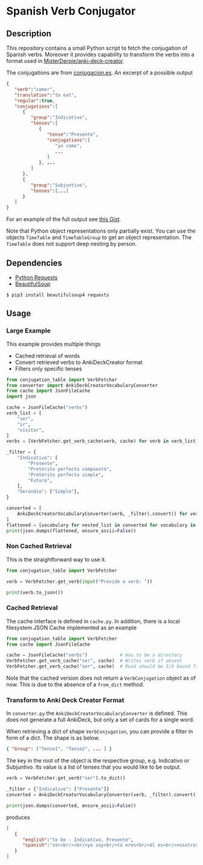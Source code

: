 # Spanish Verb Conjugator

## Description

This repository contains a small Python script to fetch the conjugation of Spanish verbs.
Moreover it provides capability to transform the verbs into a format used in
[MisterDerpie/anki-deck-creator](https://github.com/MisterDerpie/anki-deck-creator).

The conjugations are from [conjugacion.es](https://www.conjugacion.es/).
An excerpt of a possible output

```json
{
   "verb":"comer",
   "translation":"to eat",
   "regular":true,
   "conjugations":[
      {
         "group":"Indicativo",
         "tenses":[
            {
               "tense":"Presente",
               "conjugations":[
                  "yo como",
                  ...
               ]
            }, ...
         ]
      },
      {
         "group":"Subjuntivo",
         "tenses":[...]
      }
   ]
}
```

For an example of the full output see [this Gist](https://gist.github.com/MisterDerpie/e2393583d55b8fcc1ae2a1fa7bf03a95).

Note that Python object representations only partially exist.
You can use the objects `TimeTable` and `TimeTableGroup` to get an object representation.
The `TimeTable` does not support deep nesting by person.

## Dependencies

- [Python Requests](https://pypi.org/project/requests/)
- [BeautifulSoup](https://www.crummy.com/software/BeautifulSoup/bs4/doc/)

```
$ pip3 install beautifulsoup4 requests
```

## Usage

### Large Example

This example provides multiple things

- Cached retrieval of words
- Convert retrieved verbs to AnkiDeckCreator format
- Filters only specific tenses

```python
from conjugation_table import VerbFetcher
from converter import AnkiDeckCreatorVocabularyConverter
from cache import JsonFileCache
import json

cache = JsonFileCache("verbs")
verb_list = [
    "ser",
    "ir",
    "visitar",
]
verbs = [VerbFetcher.get_verb_cache(verb, cache) for verb in verb_list]

_filter = {
    "Indicativo": [
        "Presente",
        "Pretérito perfecto compuesto",
        "Pretérito perfecto simple",
        "Futuro",
    ],
    "Gerundio": ["Simple"],
}

converted = [
    AnkiDeckCreatorVocabularyConverter(verb, _filter).convert() for verb in verbs
]
flattened = [vocabulary for nested_list in converted for vocabulary in nested_list]
print(json.dumps(flattened, ensure_ascii=False))
```

### Non Cached Retrieval

This is the straightforward way to use it.

```python
from conjugation_table import VerbFetcher

verb = VerbFetcher.get_verb(input("Provide a verb: "))

print(verb.to_json())
```

### Cached Retrieval

The cache interface is defined in `cache.py`.
In addition, there is a local filesystem JSON Cache implemented as an example

```python
from conjugation_table import VerbFetcher
from cache import JsonFileCache

cache = JsonFileCache("verbs")            # Has to be a directory
VerbFetcher.get_verb_cache("ser", cache)  # Writes verb if absent
VerbFetcher.get_verb_cache("ser", cache)  # Read should be I/O bound fast
```

Note that the cached version does not return a `VerbConjugation` object as of now.
This is due to the absence of a `from_dict` method.

### Transform to Anki Deck Creator Format

In `converter.py` the `AnkiDeckCreatorVocabularyConverter` is defined.
This does not generate a full AnkiDeck, but only a set of cards for a single word.

When retrieving a dict of shape `VerbConjugation`, you can provide a filter in form of a dict.
The shape is as below.

```json
{ "Group": ["Tense1", "Tense2", ... ] }
```

The key in the root of the object is the respective group, e.g. Indicativo or Subjuntivo.
Its value is a list of tenses that you would like to be output.

```python
verb = VerbFetcher.get_verb("ser").to_dict()

_filter = {"Indicativo": ["Presente"]}
converted = AnkiDeckCreatorVocabularyConverter(verb, _filter).convert()

print(json.dumps(converted, ensure_ascii=False))
```

produces

```json
[
   {
      "english":"to be - Indicativo, Presente",
      "spanish":"ser<br/><br/>yo soy<br/>tú eres<br/>él es<br/>nosotros somos<br/>vosotros sois<br/>ellos son"
   }
]
```